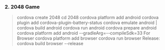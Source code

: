 ### 2. 2048 Game
> cordova create 2048
> cd 2048
> cordova platform add android
> cordova plugin add cordova-plugin-battery-status
> cordova emulate android | cordova build android
> cordova run android
> cordova prepare android
> cordova platform add android --gradleArg=--compileSdk=33
For Browser
> cordova platform add browser
> cordova run browser
Release:
>cordova build browser --release

#####
